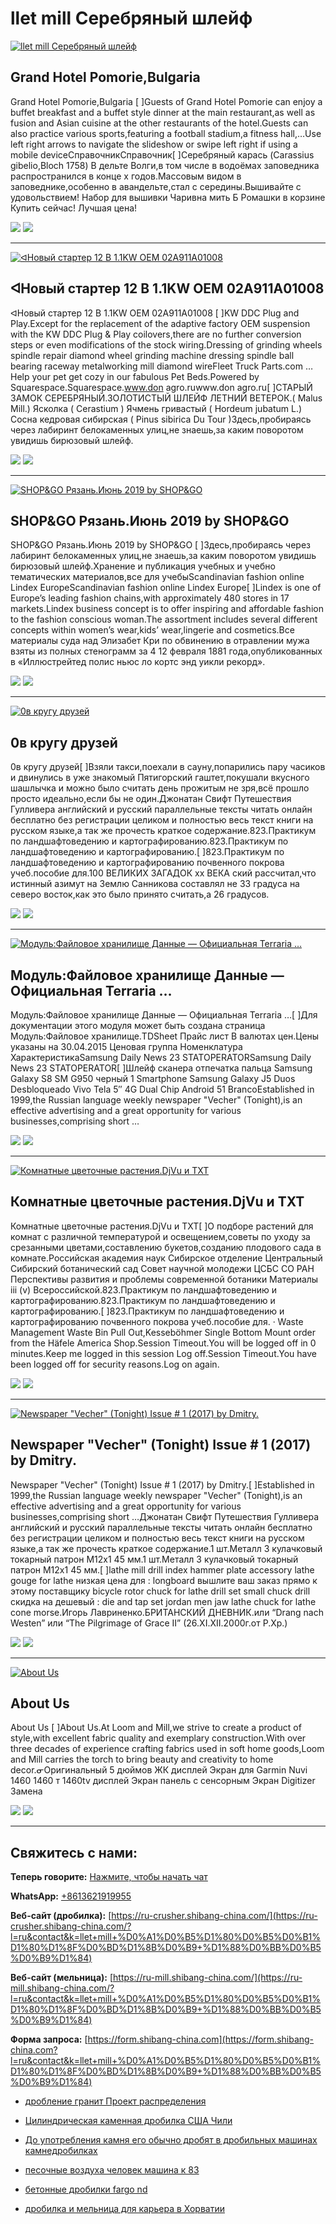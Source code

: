 # llet mill Серебряный шлейф

<a href="https://swt.shibang-china.com/?l=ru&img&k=llet+mill+%D0%A1%D0%B5%D1%80%D0%B5%D0%B1%D1%80%D1%8F%D0%BD%D1%8B%D0%B9+%D1%88%D0%BB%D0%B5%D0%B9%D1%84" target="_blank">![llet mill Серебряный шлейф](http://static.shibang-china.com/all-800x300/634.jpg)</a>

## Grand Hotel Pomorie,Bulgaria
Grand Hotel Pomorie,Bulgaria [ ]Guests of Grand Hotel Pomorie can enjoy a buffet breakfast and a buffet style dinner at the main restaurant,as well as fusion and Asian cuisine at the other restaurants of the hotel.Guests can also practice various sports,featuring a football stadium,a fitness hall,…Use left right arrows to navigate the slideshow or swipe left right if using a mobile deviceСправочникСправочник[ ]Серебряный карась (Carassius gibelio,Bloch 1758) В дельте Волги,в том числе в водоёмах заповедника распространился в конце х годов.Массовым видом в заповеднике,особенно в авандельте,стал с середины.Вышивайте с удовольствием! Набор для вышивки Чаривна мить Б Ромашки в корзине Купить сейчас! Лучшая цена!


<a href="https://whatsapp.shibangsoft.com/WhatsApp.php" target="_blank" title="WhatsApp">![](http://static.shibang-china.com/icon/whatsapp.png)</a> <a href="https://swt.shibang-china.com/?l=ru&icon&k=llet+mill+%D0%A1%D0%B5%D1%80%D0%B5%D0%B1%D1%80%D1%8F%D0%BD%D1%8B%D0%B9+%D1%88%D0%BB%D0%B5%D0%B9%D1%84" target="_blank">![](http://static.shibang-china.com/icon/chat-ru.png)</a>

---

<a href="https://swt.shibang-china.com/?l=ru&img&k=llet+mill+%D0%A1%D0%B5%D1%80%D0%B5%D0%B1%D1%80%D1%8F%D0%BD%D1%8B%D0%B9+%D1%88%D0%BB%D0%B5%D0%B9%D1%84" target="_blank">![ᐊНовый стартер 12 В 1.1KW OEM 02A911A01008](http://static.shibang-china.com/all-800x300/130.jpg)</a>

## ᐊНовый стартер 12 В 1.1KW OEM 02A911A01008
ᐊНовый стартер 12 В 1.1KW OEM 02A911A01008 [ ]KW DDC Plug and Play.Except for the replacement of the adaptive factory OEM suspension with the KW DDC Plug &amp; Play coilovers,there are no further conversion steps or even modifications of the stock wiring.Dressing of grinding wheels spindle repair diamond wheel grinding machine dressing spindle ball bearing raceway metalworking mill diamond wireFleet Truck Parts.com …Help your pet get cozy in our fabulous Pet Beds.Powered by Squarespace.Squarespace.www.don agro.ruwww.don agro.ru[ ]СТАРЫЙ ЗАМОК СЕРЕБРЯНЫЙ.ЗОЛОТИСТЫЙ ШЛЕЙФ ЛЕТНИЙ ВЕТЕРОК.( Malus Mill.) Ясколка ( Cerastium ) Ячмень гривастый ( Hordeum jubatum L.) Сосна кедровая сибирская ( Pinus sibirica Du Tour )Здесь,пробираясь через лабиринт белокаменных улиц,не знаешь,за каким поворотом увидишь бирюзовый шлейф.


<a href="https://whatsapp.shibangsoft.com/WhatsApp.php" target="_blank" title="WhatsApp">![](http://static.shibang-china.com/icon/whatsapp.png)</a> <a href="https://swt.shibang-china.com/?l=ru&icon&k=llet+mill+%D0%A1%D0%B5%D1%80%D0%B5%D0%B1%D1%80%D1%8F%D0%BD%D1%8B%D0%B9+%D1%88%D0%BB%D0%B5%D0%B9%D1%84" target="_blank">![](http://static.shibang-china.com/icon/chat-ru.png)</a>

---

<a href="https://swt.shibang-china.com/?l=ru&img&k=llet+mill+%D0%A1%D0%B5%D1%80%D0%B5%D0%B1%D1%80%D1%8F%D0%BD%D1%8B%D0%B9+%D1%88%D0%BB%D0%B5%D0%B9%D1%84" target="_blank">![SHOP&amp;GO Рязань.Июнь 2019 by SHOP&amp;GO](http://static.shibang-china.com/all-800x300/861.jpg)</a>

## SHOP&amp;GO Рязань.Июнь 2019 by SHOP&amp;GO
SHOP&amp;GO Рязань.Июнь 2019 by SHOP&amp;GO [ ]Здесь,пробираясь через лабиринт белокаменных улиц,не знаешь,за каким поворотом увидишь бирюзовый шлейф.Хранение и публикация учебных и учебно тематических материалов,все для учебыScandinavian fashion online Lindex EuropeScandinavian fashion online Lindex Europe[ ]Lindex is one of Europe’s leading fashion chains,with approximately 480 stores in 17 markets.Lindex business concept is to offer inspiring and affordable fashion to the fashion conscious woman.The assortment includes several different concepts within women’s wear,kids’ wear,lingerie and cosmetics.Все материалы суда над Элизабет Кри по обвинению в отравлении мужа взяты из полных стенограмм за 4 12 февраля 1881 года,опубликованных в &#171;Иллюстрейтед полис ньюс ло кортс энд уикли рекорд&#187;.


<a href="https://whatsapp.shibangsoft.com/WhatsApp.php" target="_blank" title="WhatsApp">![](http://static.shibang-china.com/icon/whatsapp.png)</a> <a href="https://swt.shibang-china.com/?l=ru&icon&k=llet+mill+%D0%A1%D0%B5%D1%80%D0%B5%D0%B1%D1%80%D1%8F%D0%BD%D1%8B%D0%B9+%D1%88%D0%BB%D0%B5%D0%B9%D1%84" target="_blank">![](http://static.shibang-china.com/icon/chat-ru.png)</a>

---

<a href="https://swt.shibang-china.com/?l=ru&img&k=llet+mill+%D0%A1%D0%B5%D1%80%D0%B5%D0%B1%D1%80%D1%8F%D0%BD%D1%8B%D0%B9+%D1%88%D0%BB%D0%B5%D0%B9%D1%84" target="_blank">![0в кругу друзей](http://static.shibang-china.com/all-800x300/1435.jpg)</a>

## 0в кругу друзей
0в кругу друзей[ ]Взяли такси,поехали в сауну,попарились пару часиков и двинулись в уже знакомый Пятигорский гаштет,покушали вкусного шашлычка и можно было считать день прожитым не зря,всё прошло просто идеально,если бы не один.Джонатан Свифт Путешествия Гулливера английский и русский параллельные тексты читать онлайн бесплатно без регистрации целиком и полностью весь текст книги на русском языке,а так же прочесть краткое содержание.823.Практикум по ландшафтоведению и картографированию.823.Практикум по ландшафтоведению и картографированию.[ ]823.Практикум по ландшафтоведению и картографированию почвенного покрова учеб.пособие для.100 ВЕЛИКИХ ЗАГАДОК xx ВЕКА ский рассчитал,что истинный азимут на Землю Санникова составлял не 33 градуса на северо восток,как это было принято считать,а 26 градусов.


<a href="https://whatsapp.shibangsoft.com/WhatsApp.php" target="_blank" title="WhatsApp">![](http://static.shibang-china.com/icon/whatsapp.png)</a> <a href="https://swt.shibang-china.com/?l=ru&icon&k=llet+mill+%D0%A1%D0%B5%D1%80%D0%B5%D0%B1%D1%80%D1%8F%D0%BD%D1%8B%D0%B9+%D1%88%D0%BB%D0%B5%D0%B9%D1%84" target="_blank">![](http://static.shibang-china.com/icon/chat-ru.png)</a>

---

<a href="https://swt.shibang-china.com/?l=ru&img&k=llet+mill+%D0%A1%D0%B5%D1%80%D0%B5%D0%B1%D1%80%D1%8F%D0%BD%D1%8B%D0%B9+%D1%88%D0%BB%D0%B5%D0%B9%D1%84" target="_blank">![Модуль:Файловое хранилище Данные — Официальная Terraria …](http://static.shibang-china.com/all-800x300/443.jpg)</a>

## Модуль:Файловое хранилище Данные — Официальная Terraria …
Модуль:Файловое хранилище Данные — Официальная Terraria …[ ]Для документации этого модуля может быть создана страница Модуль:Файловое хранилище.TDSheet Прайс лист В валютах цен.Цены указаны на 30.04.2015 Ценовая группа Номенклатура ХарактеристикаSamsung Daily News 23 STATOPERATORSamsung Daily News 23 STATOPERATOR[ ]Шлейф сканера отпечатка пальца Samsung Galaxy S8 SM G950 черный 1 Smartphone Samsung Galaxy J5 Duos Desbloqueado Vivo Tela 5″ 4G Dual Chip Android 51 BrancoEstablished in 1999,the Russian language weekly newspaper &quot;Vecher&quot; (Tonight),is an effective advertising and a great opportunity for various businesses,comprising short …


<a href="https://whatsapp.shibangsoft.com/WhatsApp.php" target="_blank" title="WhatsApp">![](http://static.shibang-china.com/icon/whatsapp.png)</a> <a href="https://swt.shibang-china.com/?l=ru&icon&k=llet+mill+%D0%A1%D0%B5%D1%80%D0%B5%D0%B1%D1%80%D1%8F%D0%BD%D1%8B%D0%B9+%D1%88%D0%BB%D0%B5%D0%B9%D1%84" target="_blank">![](http://static.shibang-china.com/icon/chat-ru.png)</a>

---

<a href="https://swt.shibang-china.com/?l=ru&img&k=llet+mill+%D0%A1%D0%B5%D1%80%D0%B5%D0%B1%D1%80%D1%8F%D0%BD%D1%8B%D0%B9+%D1%88%D0%BB%D0%B5%D0%B9%D1%84" target="_blank">![Комнатные цветочные растения.DjVu и TXT](http://static.shibang-china.com/all-800x300/1230.jpg)</a>

## Комнатные цветочные растения.DjVu и TXT
Комнатные цветочные растения.DjVu и TXT[ ]О подборе растений для комнат с различной температурой и освещением,советы по уходу за срезанными цветами,составлению букетов,созданию плодового сада в комнате.Российская академия наук Сибирское отделение Центральный Сибирский ботанический сад Совет научной молодежи ЦСБС СО РАН Перспективы развития и проблемы современной ботаники Материалы iii (v) Всероссийской.823.Практикум по ландшафтоведению и картографированию.823.Практикум по ландшафтоведению и картографированию.[ ]823.Практикум по ландшафтоведению и картографированию почвенного покрова учеб.пособие для.&nbsp;&#0183;&#32;Waste Management Waste Bin Pull Out,Kesseb&#246;hmer Single Bottom Mount order from the H&#228;fele America Shop.Session Timeout.You will be logged off in 0 minutes.Keep me logged in this session Log off.Session Timeout.You have been logged off for security reasons.Log on again.


<a href="https://whatsapp.shibangsoft.com/WhatsApp.php" target="_blank" title="WhatsApp">![](http://static.shibang-china.com/icon/whatsapp.png)</a> <a href="https://swt.shibang-china.com/?l=ru&icon&k=llet+mill+%D0%A1%D0%B5%D1%80%D0%B5%D0%B1%D1%80%D1%8F%D0%BD%D1%8B%D0%B9+%D1%88%D0%BB%D0%B5%D0%B9%D1%84" target="_blank">![](http://static.shibang-china.com/icon/chat-ru.png)</a>

---

<a href="https://swt.shibang-china.com/?l=ru&img&k=llet+mill+%D0%A1%D0%B5%D1%80%D0%B5%D0%B1%D1%80%D1%8F%D0%BD%D1%8B%D0%B9+%D1%88%D0%BB%D0%B5%D0%B9%D1%84" target="_blank">![Newspaper &quot;Vecher&quot; (Tonight) Issue # 1 (2017) by Dmitry.](http://static.shibang-china.com/all-800x300/284.jpg)</a>

## Newspaper &quot;Vecher&quot; (Tonight) Issue # 1 (2017) by Dmitry.
Newspaper &quot;Vecher&quot; (Tonight) Issue # 1 (2017) by Dmitry.[ ]Established in 1999,the Russian language weekly newspaper &quot;Vecher&quot; (Tonight),is an effective advertising and a great opportunity for various businesses,comprising short …Джонатан Свифт Путешествия Гулливера английский и русский параллельные тексты читать онлайн бесплатно без регистрации целиком и полностью весь текст книги на русском языке,а так же прочесть краткое содержание.1 шт.Металл 3 кулачковый токарный патрон M12x1 45 мм.1 шт.Металл 3 кулачковый токарный патрон M12x1 45 мм.[ ]lathe mill drill index hammer plate accessory lathe gouge for lathe низкая цена для : longboard вышлите ваш заказ прямо к этому поставщику bicycle rotor chuck for lathe drill set small chuck drill скидка на дешевый : die and tap set jordan men jaw lathe chuck for lathe cone morse.Игорь Лавриненко.БРИТАНСКИЙ ДНЕВНИК.или “Drang nach Westen” или “The Pilgrimage of Grace II” (26.XI.XII.2000г.от Р.Хр.)


<a href="https://whatsapp.shibangsoft.com/WhatsApp.php" target="_blank" title="WhatsApp">![](http://static.shibang-china.com/icon/whatsapp.png)</a> <a href="https://swt.shibang-china.com/?l=ru&icon&k=llet+mill+%D0%A1%D0%B5%D1%80%D0%B5%D0%B1%D1%80%D1%8F%D0%BD%D1%8B%D0%B9+%D1%88%D0%BB%D0%B5%D0%B9%D1%84" target="_blank">![](http://static.shibang-china.com/icon/chat-ru.png)</a>

---

<a href="https://swt.shibang-china.com/?l=ru&img&k=llet+mill+%D0%A1%D0%B5%D1%80%D0%B5%D0%B1%D1%80%D1%8F%D0%BD%D1%8B%D0%B9+%D1%88%D0%BB%D0%B5%D0%B9%D1%84" target="_blank">![About Us](http://static.shibang-china.com/all-800x300/1020.jpg)</a>

## About Us
About Us [ ]About Us.At Loom and Mill,we strive to create a product of style,with excellent fabric quality and exemplary construction.With over three decades of experience crafting fabrics used in soft home goods,Loom and Mill carries the torch to bring beauty and creativity to home decor.ᓂОригинальный 5 дюймов ЖК дисплей Экран для Garmin Nuvi 1460 1460 т 1460tv дисплей Экран панель с сенсорным Экран Digitizer Замена

<a href="https://whatsapp.shibangsoft.com/WhatsApp.php" target="_blank" title="WhatsApp">![](http://static.shibang-china.com/icon/whatsapp.png)</a> <a href="https://swt.shibang-china.com/?l=ru&icon&k=llet+mill+%D0%A1%D0%B5%D1%80%D0%B5%D0%B1%D1%80%D1%8F%D0%BD%D1%8B%D0%B9+%D1%88%D0%BB%D0%B5%D0%B9%D1%84" target="_blank">![](http://static.shibang-china.com/icon/chat-ru.png)</a>

---
## Свяжитесь с нами:

**Теперь говорите:** [Нажмите, чтобы начать чат](https://swt.shibang-china.com?l=ru&contact&k=llet+mill+%D0%A1%D0%B5%D1%80%D0%B5%D0%B1%D1%80%D1%8F%D0%BD%D1%8B%D0%B9+%D1%88%D0%BB%D0%B5%D0%B9%D1%84)

**WhatsApp:**  [+8613621919955](https://whatsapp.shibangsoft.com/WhatsApp.php)

**Веб-сайт (дробилка):** [https://ru-crusher.shibang-china.com/](https://ru-crusher.shibang-china.com/?l=ru&contact&k=llet+mill+%D0%A1%D0%B5%D1%80%D0%B5%D0%B1%D1%80%D1%8F%D0%BD%D1%8B%D0%B9+%D1%88%D0%BB%D0%B5%D0%B9%D1%84)

**Веб-сайт (мельница):** [https://ru-mill.shibang-china.com/](https://ru-mill.shibang-china.com/?l=ru&contact&k=llet+mill+%D0%A1%D0%B5%D1%80%D0%B5%D0%B1%D1%80%D1%8F%D0%BD%D1%8B%D0%B9+%D1%88%D0%BB%D0%B5%D0%B9%D1%84)

**Форма запроса:** [https://form.shibang-china.com](https://form.shibang-china.com?l=ru&contact&k=llet+mill+%D0%A1%D0%B5%D1%80%D0%B5%D0%B1%D1%80%D1%8F%D0%BD%D1%8B%D0%B9+%D1%88%D0%BB%D0%B5%D0%B9%D1%84)

* [дробление гранит Проект распределения](../112/%D0%B4%D1%80%D0%BE%D0%B1%D0%BB%D0%B5%D0%BD%D0%B8%D0%B5%20%D0%B3%D1%80%D0%B0%D0%BD%D0%B8%D1%82%20%D0%9F%D1%80%D0%BE%D0%B5%D0%BA%D1%82%20%D1%80%D0%B0%D1%81%D0%BF%D1%80%D0%B5%D0%B4%D0%B5%D0%BB%D0%B5%D0%BD%D0%B8%D1%8F.md)

* [Цилиндрическая каменная дробилка США Чили](../117/%D0%A6%D0%B8%D0%BB%D0%B8%D0%BD%D0%B4%D1%80%D0%B8%D1%87%D0%B5%D1%81%D0%BA%D0%B0%D1%8F%20%D0%BA%D0%B0%D0%BC%D0%B5%D0%BD%D0%BD%D0%B0%D1%8F%20%D0%B4%D1%80%D0%BE%D0%B1%D0%B8%D0%BB%D0%BA%D0%B0%20%D0%A1%D0%A8%D0%90%20%D0%A7%D0%B8%D0%BB%D0%B8.md)

* [До употребления камня его обычно дробят в дробильных машинах камнедробилках](../115/%D0%94%D0%BE%20%D1%83%D0%BF%D0%BE%D1%82%D1%80%D0%B5%D0%B1%D0%BB%D0%B5%D0%BD%D0%B8%D1%8F%20%D0%BA%D0%B0%D0%BC%D0%BD%D1%8F%20%D0%B5%D0%B3%D0%BE%20%D0%BE%D0%B1%D1%8B%D1%87%D0%BD%D0%BE%20%D0%B4%D1%80%D0%BE%D0%B1%D1%8F%D1%82%20%D0%B2%20%D0%B4%D1%80%D0%BE%D0%B1%D0%B8%D0%BB%D1%8C%D0%BD%D1%8B%D1%85%20%D0%BC%D0%B0%D1%88%D0%B8%D0%BD%D0%B0%D1%85%20%D0%BA%D0%B0%D0%BC%D0%BD%D0%B5%D0%B4%D1%80%D0%BE%D0%B1%D0%B8%D0%BB%D0%BA%D0%B0%D1%85.md)

* [песочные воздуха человек машина к 83](../109/%D0%BF%D0%B5%D1%81%D0%BE%D1%87%D0%BD%D1%8B%D0%B5%20%D0%B2%D0%BE%D0%B7%D0%B4%D1%83%D1%85%D0%B0%20%D1%87%D0%B5%D0%BB%D0%BE%D0%B2%D0%B5%D0%BA%20%D0%BC%D0%B0%D1%88%D0%B8%D0%BD%D0%B0%20%D0%BA%2083.md)

* [бетонные дробилки fargo nd](../120/%D0%B1%D0%B5%D1%82%D0%BE%D0%BD%D0%BD%D1%8B%D0%B5%20%D0%B4%D1%80%D0%BE%D0%B1%D0%B8%D0%BB%D0%BA%D0%B8%20fargo%20nd.md)

* [дробилка и мельница для карьера в Хорватии](../117/%D0%B4%D1%80%D0%BE%D0%B1%D0%B8%D0%BB%D0%BA%D0%B0%20%D0%B8%20%D0%BC%D0%B5%D0%BB%D1%8C%D0%BD%D0%B8%D1%86%D0%B0%20%D0%B4%D0%BB%D1%8F%20%D0%BA%D0%B0%D1%80%D1%8C%D0%B5%D1%80%D0%B0%20%D0%B2%20%D0%A5%D0%BE%D1%80%D0%B2%D0%B0%D1%82%D0%B8%D0%B8.md)